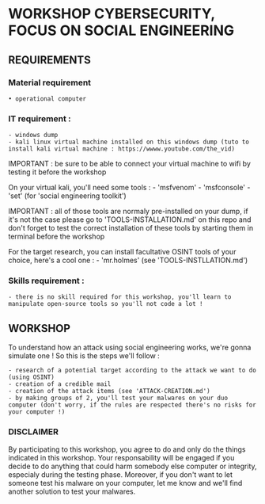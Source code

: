 # WORKSHOP CYBERSECURITY, FOCUS ON SOCIAL ENGINEERING

## REQUIREMENTS

### Material requirement
    • operational computer

### IT requirement :
    - windows dump
    - kali linux virtual machine installed on this windows dump (tuto to install kali virtual machine : https://wwww.youtube.com/the_vid)

IMPORTANT : be sure to be able to connect your virtual machine to wifi by testing it before the workshop

On your virtual kali, you'll need some tools :
    - 'msfvenom'
    - 'msfconsole'
    - 'set' (for 'social engineering toolkit')

IMPORTANT : all of those tools are normaly pre-installed on your dump, if it's not the case please go to 'TOOLS-INSTALLATION.md' on this repo and don't forget to test the correct installation of these tools by starting them in terminal before the workshop

For the target research, you can install facultative OSINT tools of your choice, here's a cool one :
    - 'mr.holmes' (see 'TOOLS-INSTLLATION.md')

### Skills requirement :
    - there is no skill required for this workshop, you'll learn to manipulate open-source tools so you'll not code a lot !

## WORKSHOP

To understand how an attack using social engineering works, we're gonna simulate one !
So this is the steps we'll follow :

    - research of a potential target according to the attack we want to do (using OSINT)
    - creation of a credible mail
    - creation of the attack items (see 'ATTACK-CREATION.md')
    - by making groups of 2, you'll test your malwares on your duo computer (don't worry, if the rules are respected there's no risks for your computer !)

### DISCLAIMER

By participating to this workshop, you agree to do and only do the things indicated in this workshop.
Your responsability will be engaged if you decide to do anything that could harm somebody else computer or integrity, especialy during the testing phase.
Moreover, if you don't want to let someone test his malware on your computer, let me know and we'll find another solution to test your malwares.

